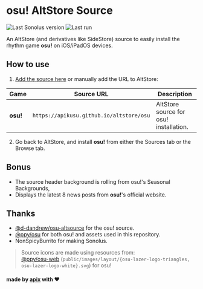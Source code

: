 # osu! AltStore Source

![Last Sonolus version](https://img.shields.io/badge/dynamic/json?url=https%3A%2F%2Fapikusu.github.io%2Faltstore%2Fsonolus&query=apps%5B0%5D.versions%5B0%5D.marketingVersion&label=Sonolus%20version)
![Last run](https://img.shields.io/badge/dynamic/json?url=https%3A%2F%2Fapi.github.com%2Frepositories%2F973253992%2Factions%2Fworkflows%2F158497856%2Fruns%3Fstatus%3Dcompleted%26per_page%3D1&query=%24.workflow_runs%5B0%5D.updated_at&label=last%20run&color=dark_green)

An AltStore (and derivatives like SideStore) source to easily install the rhythm game **osu!** on iOS/iPadOS devices.

## How to use

1. [Add the source here](https://apikusu.github.io/altstore) or manually add the URL to AltStore:

| Game        | Source URL                                   | Description                               |
| ----------- | -------------------------------------------- | ----------------------------------------- |
| **osu!**    | `https://apikusu.github.io/altstore/osu`     | AltStore source for osu! installation.    |

2. Go back to AltStore, and install **osu!** from either the Sources tab or the Browse tab.

## Bonus

- The source header background is rolling from osu!'s Seasonal Backgrounds,
- Displays the latest 8 news posts from **osu!**'s official website.

## Thanks

- [@d-dandrew/osu-altsource](https://github.com/d-dandrew/osu-altsource) for the osu! source.
- [@ppy/osu](https://github.com/ppy/osu) for both osu! and assets used in this repository.
- NonSpicyBurrito for making Sonolus.

> Source icons are made using resources from:  
> [@ppy/osu-web](https://github.com/ppy/osu-web) (`public/images/layout/{osu-lazer-logo-triangles, osu-lazer-logo-white}.svg`) for osu!  

#### made by [apix](https://github.com/apix0n/) with ❤️